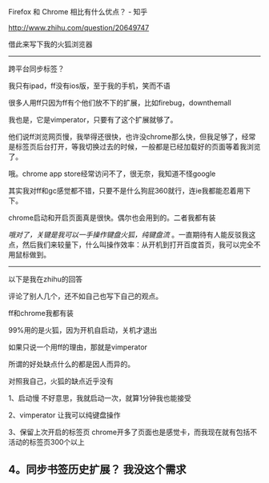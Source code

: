 Firefox 和 Chrome 相比有什么优点？ - 知乎

http://www.zhihu.com/question/20649747

借此来写下我的火狐浏览器

-------
跨平台同步标签？

我只有ipad，ff没有ios版，至于我的手机，笑而不语

很多人用ff只因为ff有个他们放不下的扩展，比如firebug，downthemall

我也是，它是vimperator，只要有了这个扩展就够了。

他们说ff浏览网页慢，我举得还很快，也许没chrome那么快，但我足够了，经常是标签页后台打开，等我切换过去的时候，一般都是已经加载好的页面等着我浏览了。

哦。chrome app store经常访问不了，很无奈，我知道不怪google

其实我对ff和gc感觉都不错，只要不是什么狗屁360就行，连ie我都能忍着用下下。

chrome启动和开启页面真是很快。偶尔也会用到的。二者我都有装

*哦对了，关键是我可以一手操作键盘火狐，纯键盘流* 。一直期待有人能反驳我这点，然后我们来较量下，什么叫操作效率：从开机到打开百度首页，我可以完全不用鼠标做到。

---------
以下是我在zhihu的回答

评论了别人几个，还不如自己也写下自己的观点。

ff和chrome我都有装

99%用的是火狐，因为开机自启动，关机才退出

如果只说一个用ff的理由，那就是vimperator

所谓的好处缺点什么的都是因人而异的。

对照我自己，火狐的缺点近乎没有

1、启动慢
不好意思，我就启动一次，就算1分钟我也能接受

2、vimperator
让我可以纯键盘操作

3、保留上次开启的标签页
chrome开多了页面也是感觉卡，而我现在就有包括不活动的标签页300个以上

4。同步书签历史扩展？
我没这个需求
--------
